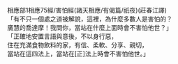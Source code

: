 相應部1相應75經/害怕經(諸天相應/有偈篇/祇夜)(莊春江譯)  
「有不只一個處之道被解說，這裡，為什麼多數人是害怕的？  
廣慧的喬達摩！我問你，當站在什麼上面時會不害怕他世？」  
「正確地安置言語與意後，不以身行惡，  
住在充滿食物飲料的家，有信、柔軟、分享、親切，  
當站在這四法上，當站在[正]法上時會不害怕他世。」  
  
  
